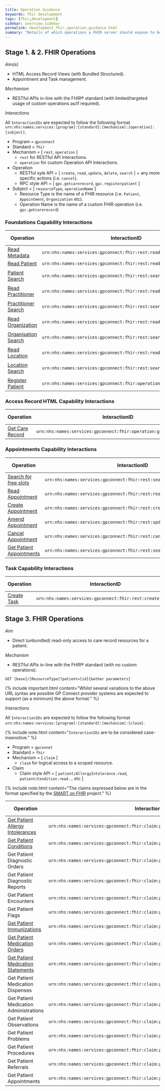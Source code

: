 ```yaml
---
title: Operation Guidance
keywords: fhir development
tags: [fhir,development]
sidebar: overview_sidebar
permalink: development_fhir_operation_guidance.html
summary: "Details of which operations a FHIR server should expose to be a fully compliant GP Connect solution."
---
```


## Stage 1. & 2. FHIR Operations ##

*Aim(s)*

- HTML Access Record Views (with Bundled Structured).
- Appointment and Task management.

*Mechanism*

- RESTful APIs in-line with the FHIR&reg; standard (with limited/targeted usage of custom operations as/if required).

*Interactions*

All `InteractionIDs` are expected to follow the following format `urn:nhs:names:services:[program]:[standard]:[mechanism]:[operation]:[subject]`.

- Program = `gpconnect`
- Standard = `fhir`
- Mechanism = [ `rest`, `operation` ]
	- `rest` for RESTful API Interactions.
	- `operation` for custom Operation API Interactions.
- Operation
	- RESTful syle API = [ `create`, `read`, `update`, `delete`, `search` ] + any more specific actions (i.e. `cancel`).
	- RPC style API = [ `gpc.getcarerecord`, `gpc.registerpatient` ]
- Subject = [ `resourceType`, `operationName` ]
	- Resource Type is the name of a FHIR resource (i.e. `Patient`, `Appointment`, `Organization` etc).
	- Operation Name is the name of a custom FHIR operation (i.e. `gpc.getcarerecord`)

### Foundations Capability Interactions ###

| Operation                 | InteractionID             | Http Verb | Example URL Pattern |
|---------------------------|---------------------------| ----------|---------------------|
| [Read Metadata](foundations_use_case_get_the_fhir_conformance_profile.html) | `urn:nhs:names:services:gpconnect:fhir:rest:read:metadata` | `GET`  | `[base]/metadata` |
| [Read Patient](foundations_use_case_read_a_patient.html) | `urn:nhs:names:services:gpconnect:fhir:rest:read:patient` | `GET`  | `[base]/Patient/[id]` |
| [Patient Search](foundations_use_case_find_a_patient.html) | `urn:nhs:names:services:gpconnect:fhir:rest:search:patient` | `GET`  | <code>[base]/Patient?identifier=https://fhir.nhs.uk/Id/nhs-number&#124;[nhsNumber]</code> |
| [Read Practitioner](foundations_use_case_read_a_practitioner.html) | `urn:nhs:names:services:gpconnect:fhir:rest:read:practitioner` | `GET`  | `[base]/Practitioner/[id]` |
| [Practitioner Search](foundations_use_case_find_a_practitioner.html) | `urn:nhs:names:services:gpconnect:fhir:rest:search:practitioner` | `GET`  | <code>[base]/Practitioner?identifier=https://fhir.nhs.uk/Id/sds-user-id&#124;[sdsUserID]</code> |
| [Read Organization](foundations_use_case_read_an_organization.html) | `urn:nhs:names:services:gpconnect:fhir:rest:read:organization` | `GET`  | `[base]/Organization/[id]` |
| [Organisation Search](foundations_use_case_find_an_organisation.html) | `urn:nhs:names:services:gpconnect:fhir:rest:search:organization` | `GET`  | <code>[base]/Organization?identifier=https://fhir.nhs.uk/Id/ods-organization-code&#124;[odsCode]</code> |
| [Read Location](foundations_use_case_read_a_location.html) | `urn:nhs:names:services:gpconnect:fhir:rest:read:location` | `GET`  | `[base]/Location/[id]` |
| [Location Search](foundations_use_case_find_a_location.html) | `urn:nhs:names:services:gpconnect:fhir:rest:search:location` | `GET`  | <code>[base]/Location?identifier=https://fhir.nhs.uk/Id/ods-site-code&#124;[odsSiteCode]</code> |
| [Register Patient](foundations_use_case_register_a_patient.html)          | `urn:nhs:names:services:gpconnect:fhir:operation:gpc.registerpatient` | `POST`  | `[base]/Patient/$gpc.registerpatient` |


### Access Record HTML Capability Interactions ###

| Operation                 | InteractionID             | Http Verb | Example URL Pattern |
|---------------------------|---------------------------| ----------|---------------------|
| [Get Care Record](accessrecord_use_case_retrieve_a_care_record_section.html) | `urn:nhs:names:services:gpconnect:fhir:operation:gpc.getcarerecord` | `POST` | `[base]/Patient/$gpc.getcarerecord` |


### Appointments Capability Interactions ###

| Operation                 | InteractionID             | Http Verb | Example URL Pattern |
|---------------------------|---------------------------| ----------|---------------------|
| [Search for free slots](appointments_use_case_search_for_free_slots.html) | `urn:nhs:names:services:gpconnect:fhir:rest:search:slot` | `POST` | `[base]/Slot` |
| [Read Appointment](appointments_use_case_read_an_appointment.html)          | `urn:nhs:names:services:gpconnect:fhir:rest:read:appointment` | `GET`  | `[base]/Appointment/[id]` |
| [Create Appointment](appointments_use_case_book_an_appointment.html)        | `urn:nhs:names:services:gpconnect:fhir:rest:create:appointment` | `POST` | `[base]/Appointment` |
| [Amend Appointment](appointments_use_case_amend_an_appointment.html)         | `urn:nhs:names:services:gpconnect:fhir:rest:update:appointment` | `PUT`  | `[base]/Appointment/[id]` |
| [Cancel Appointment](appointments_use_case_cancel_an_appointment.html)        | `urn:nhs:names:services:gpconnect:fhir:rest:cancel:appointment` | `PUT`  | `[base]/Appointment/[id]` |
| [Get Patient Appointments](appointments_use_case_retrieve_a_patients_appointments.html)  | `urn:nhs:names:services:gpconnect:fhir:rest:search:patient_appointments` | `GET`  | `[base]/Patient/[id]/Appointment` |


### Task Capability Interactions ###

| Operation                 | InteractionID             | Http Verb | Example URL Pattern |
|---------------------------|---------------------------| ----------|---------------------|
| [Create Task](tasks_use_case_send_a_task.html) | `urn:nhs:names:services:gpconnect:fhir:rest:create:order` | `POST` | `[base]/Order/` |


## Stage 3. FHIR Operations ##

*Aim*

- Direct (unbundled) read-only access to care record resources for a patient.

*Mechanism*

- RESTful APIs in-line with the FHIR&reg; standard (with no custom operations).

```GET [base]/[ResourceType]?patient=[id]{&other parameters}```


{% include important.html content="Whilst several variations to the above URL syntax are possible GP Connect provider systems are expected to support (as a minimum) the above format." %}

*Interactions*

All `InteractionIDs` are expected to follow the following format `urn:nhs:names:services:[program]:[standard]:[mechanism]:[claim]`.

{% include note.html content="`InteractionIDs` are to be considered case-insensitive." %}

- Program = `gpconnet`
- Standard = `fhir`
- Mechanism = [ `claim` ]
	- `claim` for logical access to a scoped resource.
- Claim
	- Claim style API = [ `patient/AllergyIntolerance.read`, `patient/Condition.read` ... etc ]

{% include note.html content="The claims expressed below are in the format specified by the [SMART on FHIR](http://docs.smarthealthit.org/authorization/scopes-and-launch-context/) project." %}

| Operation                       | InteractionID             | Http Verb | Example URL Pattern |
|---------------------------------|---------------------------| ----------|---------------------|
| [Get Patient Allergy Intolerances](accessrecord_rest_structured_data_allergyintolerance.html) | `urn:nhs:names:services:gpconnect:fhir:claim:patient/AllergyIntolerance.read` | `GET`  | `[base]/AllergyIntolerance?patient=[id]` |
| [Get Patient Conditions](accessrecord_rest_structured_data_condition.html) | `urn:nhs:names:services:gpconnect:fhir:claim:patient/Condition.read` | `GET`  | `[base]/Condition?patient=[id]` |
| Get Patient Diagnostic Orders | `urn:nhs:names:services:gpconnect:fhir:claim:patient/DiagnosticOrder.read` | `GET`  | `[base]/DiagnosticOrder?patient=[id]` |
| Get Patient Diagnostic Reports | `urn:nhs:names:services:gpconnect:fhir:claim:patient/DiagnosticReport.read` | `GET`  | `[base]/DiagnosticReport?patient=[id]` |
| Get Patient Encounters | `urn:nhs:names:services:gpconnect:fhir:claim:patient/Encounter.read` | `GET`  | `[base]/Encounter?patient=[id]` |
| Get Patient Flags | `urn:nhs:names:services:gpconnect:fhir:claim:patient/Flag.read` | `GET`  | `[base]/Flag?patient=[id]` |
| [Get Patient Immunizations](accessrecord_rest_structured_data_immunization.html) | `urn:nhs:names:services:gpconnect:fhir:claim:patient/Immunization.read` | `GET`  | `[base]/Immunization?patient=[id]` |
| [Get Patient Medication Orders](accessrecord_rest_structured_data_medicationorder.html) | `urn:nhs:names:services:gpconnect:fhir:claim:patient/MedicationOrder.read` | `GET`  | `[base]/MedicationOrder?patient=[id]` |
| [Get Patient Medication Statements](accessrecord_rest_structured_data_medicationstatement.html) | `urn:nhs:names:services:gpconnect:fhir:claim:patient/MedicationStatement.read` | `GET`  | `[base]/MedicationStatement?patient=[id]` |
| Get Patient Medication Dispenses | `urn:nhs:names:services:gpconnect:fhir:claim:patient/MedicationDispense.read` | `GET`  | `[base]/MedicationDispense?patient=[id]` |
| Get Patient Medication Administrations | `urn:nhs:names:services:gpconnect:fhir:claim:patient/MedicationAdministration.read` | `GET`  | `[base]/MedicationAdministration?patient=[id]` |
| Get Patient Observations | `urn:nhs:names:services:gpconnect:fhir:claim:patient/Observation.read` | `GET`  | `[base]/Observation?patient=[id]` |
| Get Patient Problems | `urn:nhs:names:services:gpconnect:fhir:claim:patient/Problem.read` | `GET`  | `[base]/Problem?patient=[id]` |
| Get Patient Procedures | `urn:nhs:names:services:gpconnect:fhir:claim:patient/Procedure.read` | `GET`  | `[base]/Procedure?patient=[id]` |
| Get Patient Referrals | `urn:nhs:names:services:gpconnect:fhir:claim:patient/Referral.read` | `GET`  | `[base]/Referral?patient=[id]` |
| Get Patient Appointments | `urn:nhs:names:services:gpconnect:fhir:claim:patient/Appointment.read` | `GET`  | `[base]/Appointment?patient=[id]` |


